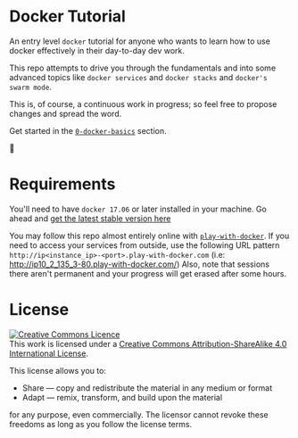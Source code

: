 # Docker Tutorial

An entry level `docker` tutorial for anyone who wants to learn how to use docker effectively in their day-to-day dev work.

This repo attempts to drive you through the fundamentals and into some advanced topics like `docker services` and  `docker stacks` and `docker's swarm mode`.

This is, of course, a continuous work in progress; so feel free to propose changes and spread the word. 

Get started in the [`0-docker-basics`](https://github.com/bitlogic/hello-docker/tree/master/0-docker-basics) section.

🐳

# Requirements

You'll need to have `docker 17.06` or later installed in your machine. Go ahead and [get the latest stable version here](https://docs.docker.com/engine/installation/)

You may follow this repo almost entirely online with [`play-with-docker`](http://play-with-docker.com). If you need to access your services from outside, use the following URL pattern `http://ip<instance_ip>-<port>.play-with-docker.com` (i.e: http://ip10_2_135_3-80.play-with-docker.com/) Also, note that sessions there aren't permanent and your progress will get erased after some hours.

# License

<a rel="license" href="http://creativecommons.org/licenses/by-sa/4.0/"><img alt="Creative Commons Licence" style="border-width:0" src="https://i.creativecommons.org/l/by-sa/4.0/88x31.png" /></a><br />This work is licensed under a <a rel="license" href="http://creativecommons.org/licenses/by-sa/4.0/">Creative Commons Attribution-ShareAlike 4.0 International License</a>.

This license allows you to:

* Share — copy and redistribute the material in any medium or format
* Adapt — remix, transform, and build upon the material

for any purpose, even commercially.
The licensor cannot revoke these freedoms as long as you follow the license terms.

